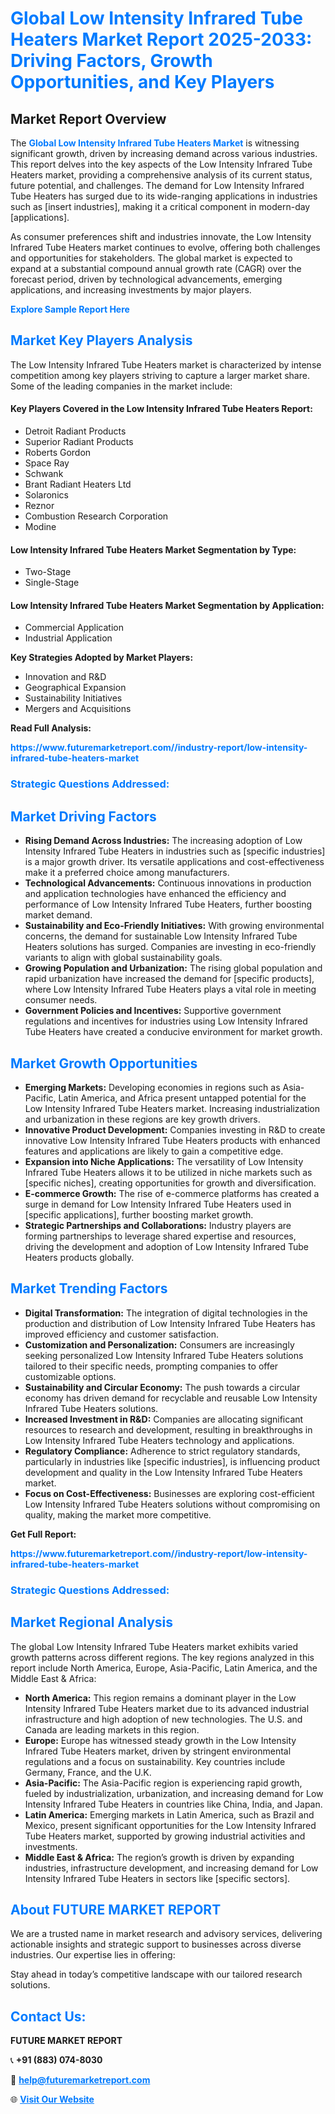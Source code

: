 <h1 style="color: #007BFF;">Global Low Intensity Infrared Tube Heaters Market Report 2025-2033: Driving Factors, Growth Opportunities, and Key Players</h1>

<section id="overview">
<h2>Market Report Overview</h2>
<p>The <a href="https://www.futuremarketreport.com//industry-report/low-intensity-infrared-tube-heaters-market" style="color: #007BFF; text-decoration: none;"><strong>Global Low Intensity Infrared Tube Heaters Market</strong></a> is witnessing significant growth, driven by increasing demand across various industries. This report delves into the key aspects of the Low Intensity Infrared Tube Heaters market, providing a comprehensive analysis of its current status, future potential, and challenges. The demand for Low Intensity Infrared Tube Heaters has surged due to its wide-ranging applications in industries such as [insert industries], making it a critical component in modern-day [applications].</p>
<p>As consumer preferences shift and industries innovate, the Low Intensity Infrared Tube Heaters market continues to evolve, offering both challenges and opportunities for stakeholders. The global market is expected to expand at a substantial compound annual growth rate (CAGR) over the forecast period, driven by technological advancements, emerging applications, and increasing investments by major players.</p>
</section>

<section id="overview">
<p><a href="https://www.futuremarketreport.com//request-sample/reportId=86594" style="color: #007BFF; text-decoration: none;"><strong>Explore Sample Report Here</strong></a></p>
</section>

<section id="key-players">
<h2 style="color: #007BFF;">Market Key Players Analysis</h2>
<p>The Low Intensity Infrared Tube Heaters market is characterized by intense competition among key players striving to capture a larger market share. Some of the leading companies in the market include:</p>
<h4>Key Players Covered in the Low Intensity Infrared Tube Heaters Report:</h4>
<ul><li>Detroit Radiant Products</li><li>Superior Radiant Products</li><li>Roberts Gordon</li><li>Space Ray</li><li>Schwank</li><li>Brant Radiant Heaters Ltd</li><li>Solaronics</li><li>Reznor</li><li>Combustion Research Corporation</li><li>Modine</li></ul>
<h4>Low Intensity Infrared Tube Heaters Market Segmentation by Type:</h4>
<ul><li>Two-Stage</li><li>Single-Stage</li></ul>

<h4>Low Intensity Infrared Tube Heaters Market Segmentation by Application:</h4>
<ul><li>Commercial Application</li><li>Industrial Application</li></ul>
<p><strong>Key Strategies Adopted by Market Players:</strong></p>
<ul>
<li>Innovation and R&D</li>
<li>Geographical Expansion</li>
<li>Sustainability Initiatives</li>
<li>Mergers and Acquisitions</li>
</ul>
</section>

<section>
<p><strong>Read Full Analysis: </strong></p><a href="https://www.futuremarketreport.com//industry-report/low-intensity-infrared-tube-heaters-market" style="color: #007BFF; text-decoration: none;"><strong>https://www.futuremarketreport.com//industry-report/low-intensity-infrared-tube-heaters-market</strong></a>
<h3 style="color: #007BFF;">Strategic Questions Addressed:</h3>
</section>

<section id="driving-factors">
<h2 style="color: #007BFF;">Market Driving Factors</h2>
<ul>
<li><strong>Rising Demand Across Industries:</strong> The increasing adoption of Low Intensity Infrared Tube Heaters in industries such as [specific industries] is a major growth driver. Its versatile applications and cost-effectiveness make it a preferred choice among manufacturers.</li>
<li><strong>Technological Advancements:</strong> Continuous innovations in production and application technologies have enhanced the efficiency and performance of Low Intensity Infrared Tube Heaters, further boosting market demand.</li>
<li><strong>Sustainability and Eco-Friendly Initiatives:</strong> With growing environmental concerns, the demand for sustainable Low Intensity Infrared Tube Heaters solutions has surged. Companies are investing in eco-friendly variants to align with global sustainability goals.</li>
<li><strong>Growing Population and Urbanization:</strong> The rising global population and rapid urbanization have increased the demand for [specific products], where Low Intensity Infrared Tube Heaters plays a vital role in meeting consumer needs.</li>
<li><strong>Government Policies and Incentives:</strong> Supportive government regulations and incentives for industries using Low Intensity Infrared Tube Heaters have created a conducive environment for market growth.</li>
</ul>
</section>

<section id="growth-opportunities">
<h2 style="color: #007BFF;">Market Growth Opportunities</h2>
<ul>
<li><strong>Emerging Markets:</strong> Developing economies in regions such as Asia-Pacific, Latin America, and Africa present untapped potential for the Low Intensity Infrared Tube Heaters market. Increasing industrialization and urbanization in these regions are key growth drivers.</li>
<li><strong>Innovative Product Development:</strong> Companies investing in R&D to create innovative Low Intensity Infrared Tube Heaters products with enhanced features and applications are likely to gain a competitive edge.</li>
<li><strong>Expansion into Niche Applications:</strong> The versatility of Low Intensity Infrared Tube Heaters allows it to be utilized in niche markets such as [specific niches], creating opportunities for growth and diversification.</li>
<li><strong>E-commerce Growth:</strong> The rise of e-commerce platforms has created a surge in demand for Low Intensity Infrared Tube Heaters used in [specific applications], further boosting market growth.</li>
<li><strong>Strategic Partnerships and Collaborations:</strong> Industry players are forming partnerships to leverage shared expertise and resources, driving the development and adoption of Low Intensity Infrared Tube Heaters products globally.</li>
</ul>
</section>

<section id="trending-factors">
<h2 style="color: #007BFF;">Market Trending Factors</h2>
<ul>
<li><strong>Digital Transformation:</strong> The integration of digital technologies in the production and distribution of Low Intensity Infrared Tube Heaters has improved efficiency and customer satisfaction.</li>
<li><strong>Customization and Personalization:</strong> Consumers are increasingly seeking personalized Low Intensity Infrared Tube Heaters solutions tailored to their specific needs, prompting companies to offer customizable options.</li>
<li><strong>Sustainability and Circular Economy:</strong> The push towards a circular economy has driven demand for recyclable and reusable Low Intensity Infrared Tube Heaters solutions.</li>
<li><strong>Increased Investment in R&D:</strong> Companies are allocating significant resources to research and development, resulting in breakthroughs in Low Intensity Infrared Tube Heaters technology and applications.</li>
<li><strong>Regulatory Compliance:</strong> Adherence to strict regulatory standards, particularly in industries like [specific industries], is influencing product development and quality in the Low Intensity Infrared Tube Heaters market.</li>
<li><strong>Focus on Cost-Effectiveness:</strong> Businesses are exploring cost-efficient Low Intensity Infrared Tube Heaters solutions without compromising on quality, making the market more competitive.</li>
</ul>
</section>

<section>
<p><strong>Get Full Report: </strong></p><a href="https://www.futuremarketreport.com//industry-report/low-intensity-infrared-tube-heaters-market" style="color: #007BFF; text-decoration: none;"><strong>https://www.futuremarketreport.com//industry-report/low-intensity-infrared-tube-heaters-market</strong></a>
<h3 style="color: #007BFF;">Strategic Questions Addressed:</h3>
</section>


<section id="regional-analysis">
<h2 style="color: #007BFF;">Market Regional Analysis</h2>
<p>The global Low Intensity Infrared Tube Heaters market exhibits varied growth patterns across different regions. The key regions analyzed in this report include North America, Europe, Asia-Pacific, Latin America, and the Middle East & Africa:</p>
<ul>
<li><strong>North America:</strong> This region remains a dominant player in the Low Intensity Infrared Tube Heaters market due to its advanced industrial infrastructure and high adoption of new technologies. The U.S. and Canada are leading markets in this region.</li>
<li><strong>Europe:</strong> Europe has witnessed steady growth in the Low Intensity Infrared Tube Heaters market, driven by stringent environmental regulations and a focus on sustainability. Key countries include Germany, France, and the U.K.</li>
<li><strong>Asia-Pacific:</strong> The Asia-Pacific region is experiencing rapid growth, fueled by industrialization, urbanization, and increasing demand for Low Intensity Infrared Tube Heaters in countries like China, India, and Japan.</li>
<li><strong>Latin America:</strong> Emerging markets in Latin America, such as Brazil and Mexico, present significant opportunities for the Low Intensity Infrared Tube Heaters market, supported by growing industrial activities and investments.</li>
<li><strong>Middle East & Africa:</strong> The region’s growth is driven by expanding industries, infrastructure development, and increasing demand for Low Intensity Infrared Tube Heaters in sectors like [specific sectors].</li>
</ul>
</section>

<footer>
<h2 style="color: #007BFF;">About FUTURE MARKET REPORT</h2>
<p>We are a trusted name in market research and advisory services, delivering actionable insights and strategic support to businesses across diverse industries. Our expertise lies in offering:</p>

<p>Stay ahead in today’s competitive landscape with our tailored research solutions.</p>

<h2 style="color: #007BFF;">Contact Us:</h2>
<p><strong>FUTURE MARKET REPORT</strong></p>
<p>📞 <strong>+91 (883) 074-8030</strong></p>
<p>📧 <strong><a href="mailto:help@futuremarketreport.com" style="color: #007BFF;">help@futuremarketreport.com</a></strong></p>
<p>🌐 <strong><a href="https://www.futuremarketreport.com/" style="color: #007BFF;">Visit Our Website</a></strong></p>
</footer>